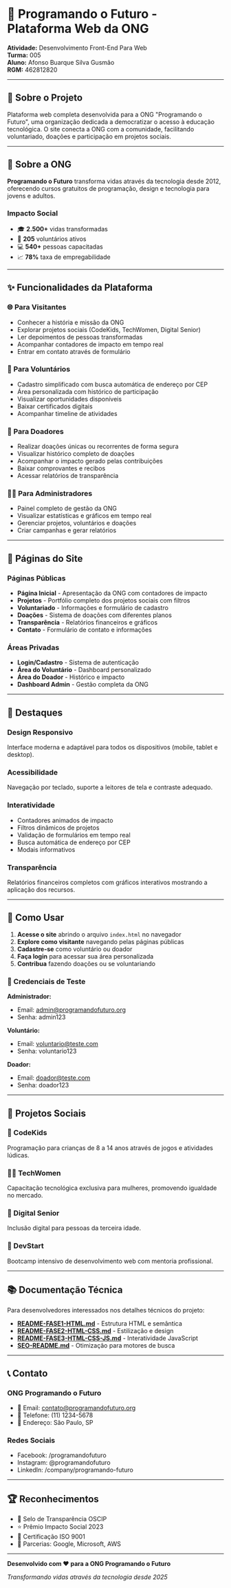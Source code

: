 # 🌟 Programando o Futuro - Plataforma Web da ONG

**Atividade:** Desenvolvimento Front-End Para Web  
**Turma:** 005  
**Aluno:** Afonso Buarque Silva Gusmão  
**RGM:** 462812820

---

## 📖 Sobre o Projeto

Plataforma web completa desenvolvida para a ONG "Programando o Futuro", uma organização dedicada a democratizar o acesso à educação tecnológica. O site conecta a ONG com a comunidade, facilitando voluntariado, doações e participação em projetos sociais.

---

## 🎯 Sobre a ONG

**Programando o Futuro** transforma vidas através da tecnologia desde 2012, oferecendo cursos gratuitos de programação, design e tecnologia para jovens e adultos.

### Impacto Social
- 🎓 **2.500+** vidas transformadas
- 🤝 **205** voluntários ativos
- 💻 **540+** pessoas capacitadas
- 📈 **78%** taxa de empregabilidade

---

## ✨ Funcionalidades da Plataforma

### 🌐 Para Visitantes
- Conhecer a história e missão da ONG
- Explorar projetos sociais (CodeKids, TechWomen, Digital Senior)
- Ler depoimentos de pessoas transformadas
- Acompanhar contadores de impacto em tempo real
- Entrar em contato através de formulário

### 🤝 Para Voluntários
- Cadastro simplificado com busca automática de endereço por CEP
- Área personalizada com histórico de participação
- Visualizar oportunidades disponíveis
- Baixar certificados digitais
- Acompanhar timeline de atividades

### 💝 Para Doadores
- Realizar doações únicas ou recorrentes de forma segura
- Visualizar histórico completo de doações
- Acompanhar o impacto gerado pelas contribuições
- Baixar comprovantes e recibos
- Acessar relatórios de transparência

### 👨‍💼 Para Administradores
- Painel completo de gestão da ONG
- Visualizar estatísticas e gráficos em tempo real
- Gerenciar projetos, voluntários e doações
- Criar campanhas e gerar relatórios

---

## 📄 Páginas do Site

### Páginas Públicas
- **Página Inicial** - Apresentação da ONG com contadores de impacto
- **Projetos** - Portfólio completo dos projetos sociais com filtros
- **Voluntariado** - Informações e formulário de cadastro
- **Doações** - Sistema de doações com diferentes planos
- **Transparência** - Relatórios financeiros e gráficos
- **Contato** - Formulário de contato e informações

### Áreas Privadas
- **Login/Cadastro** - Sistema de autenticação
- **Área do Voluntário** - Dashboard personalizado
- **Área do Doador** - Histórico e impacto
- **Dashboard Admin** - Gestão completa da ONG

---

## 🎨 Destaques

### Design Responsivo
Interface moderna e adaptável para todos os dispositivos (mobile, tablet e desktop).

### Acessibilidade
Navegação por teclado, suporte a leitores de tela e contraste adequado.

### Interatividade
- Contadores animados de impacto
- Filtros dinâmicos de projetos
- Validação de formulários em tempo real
- Busca automática de endereço por CEP
- Modais informativos

### Transparência
Relatórios financeiros completos com gráficos interativos mostrando a aplicação dos recursos.

---

## 🚀 Como Usar

1. **Acesse o site** abrindo o arquivo `index.html` no navegador
2. **Explore como visitante** navegando pelas páginas públicas
3. **Cadastre-se** como voluntário ou doador
4. **Faça login** para acessar sua área personalizada
5. **Contribua** fazendo doações ou se voluntariando

### 🔑 Credenciais de Teste

**Administrador:**
- Email: admin@programandofuturo.org
- Senha: admin123

**Voluntário:**
- Email: voluntario@teste.com
- Senha: voluntario123

**Doador:**
- Email: doador@teste.com
- Senha: doador123

---

## 🎯 Projetos Sociais

### 👶 CodeKids
Programação para crianças de 8 a 14 anos através de jogos e atividades lúdicas.

### 👩‍💻 TechWomen
Capacitação tecnológica exclusiva para mulheres, promovendo igualdade no mercado.

### 👴 Digital Senior
Inclusão digital para pessoas da terceira idade.

### 🚀 DevStart
Bootcamp intensivo de desenvolvimento web com mentoria profissional.

---

## 📚 Documentação Técnica

Para desenvolvedores interessados nos detalhes técnicos do projeto:

- **[README-FASE1-HTML.md](README-FASE1-HTML.md)** - Estrutura HTML e semântica
- **[README-FASE2-HTML-CSS.md](README-FASE2-HTML-CSS.md)** - Estilização e design
- **[README-FASE3-HTML-CSS-JS.md](README-FASE3-HTML-CSS-JS.md)** - Interatividade JavaScript
- **[SEO-README.md](SEO-README.md)** - Otimização para motores de busca

---

## 📞 Contato

### ONG Programando o Futuro
- 📧 Email: contato@programandofuturo.org
- 📱 Telefone: (11) 1234-5678
- 📍 Endereço: São Paulo, SP

### Redes Sociais
- Facebook: /programandofuturo
- Instagram: @programandofuturo
- LinkedIn: /company/programando-futuro

---

## 🏆 Reconhecimentos

- 🥇 Selo de Transparência OSCIP
- ⭐ Prêmio Impacto Social 2023
- 📜 Certificação ISO 9001
- 🤝 Parcerias: Google, Microsoft, AWS

---

**Desenvolvido com ❤️ para a ONG Programando o Futuro**

*Transformando vidas através da tecnologia desde 2025*
